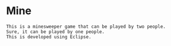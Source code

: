 # Mine
    This is a minesweeper game that can be played by two people.
    Sure, it can be played by one people.
    This is developed using Eclipse.

